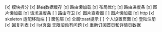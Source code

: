 [x] 模块拆分
[x] 路由数据缓存
[x] 路由懒加载
[x] 布局优化
[x] 路由进度条
[x] 图片懒加载
[x] 请求进度条
[ ] 路由守卫
[x] 图片查看器
[ ] 图片懒加载
[x] http
[x] skeleton 适配移动端
[ ] 面包屑
[x] 全局toast提示
[ ] 个人设置页面
[x] 登陆注册
[x] 回复列表
[x] list页面 无限滚动有问题
[x] 重新订阅首页和详情页数据
